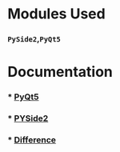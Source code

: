 # Modules Used

### `PySide2`,`PyQt5`

# Documentation  
 ### * [PyQt5](https://doc.bccnsoft.com/docs/PyQt5/)

 ### * [PYSide2](https://doc.qt.io/qtforpython/api.html)

 ### * [Difference](https://doc.qt.io/qtforpython/considerations.html)


